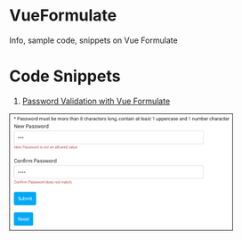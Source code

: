 # VueFormulate
Info, sample code, snippets on Vue Formulate

# Code Snippets
1. [Password Validation with Vue Formulate](https://github.com/M457ERCH1EF/VueFormulate/blob/master/PasswordValidationWithVueFormulate.vue)

<img src="https://github.com/M457ERCH1EF/VueFormulate/blob/master/passwordvalidationwithvueformulate.png" border="1" width="400">
